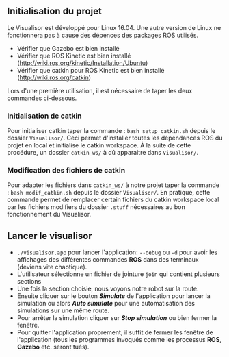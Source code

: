 ## Initialisation du projet
Le Visualisor est développé pour Linux 16.04. Une autre version de Linux ne fonctionnera pas à cause des dépences des packages ROS utilisés.

- Vérifier que Gazebo est bien installé
- Vérifier que ROS Kinetic est bien installé (http://wiki.ros.org/kinetic/Installation/Ubuntu)
- Vérifier que catkin pour ROS Kinetic est bien installé (http://wiki.ros.org/catkin)

Lors d'une première utilisation, il est nécessaire de taper les deux commandes ci-dessous.

### Initialisation de catkin
Pour initialiser catkin taper la commande : `bash setup_catkin.sh` depuis le dossier `Visualisor/`.
Ceci permet d'installer toutes les dépendances ROS du projet en local et initialise le catkin workspace.
À la suite de cette procédure, un dossier `catkin_ws/` à dû apparaitre dans `Visualisor/`.

### Modification des fichiers de catkin
Pour adapter les fichiers dans `catkin_ws/` à notre projet taper la commande : `bash modif_catkin.sh` depuis le dossier `Visualisor/`.
En pratique, cette commande permet de remplacer certain fichiers du catkin workspace local par les fichiers modifiers du dossier `.stuff` nécessaires au bon fonctionnement du Visualisor.

## Lancer le visualisor
* `./visualisor.app` pour lancer l'application: `--debug` ou `-d` pour avoir les affichages des différentes commandes **ROS** dans des terminaux (deviens vite chaotique).
* L'utilisateur sélectionne un fichier de jointure `join` qui contient plusieurs sections
* Une fois la section choisie, nous voyons notre robot sur la route.
* Ensuite cliquer sur le bouton ***Simulate*** de l'application pour lancer la simulation ou alors ***Auto simulate*** pour une automatisation des simulations sur une même route.
* Pour arrêter la simulation cliquer sur ***Stop simulation*** ou bien fermer la fenêtre.
* Pour quitter l'application proprement, il suffit de fermer les fenêtre de l'application (tous les programmes invoqués comme les processus **ROS**, **Gazebo** etc. seront tués).
